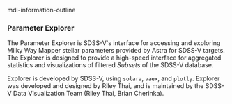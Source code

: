 mdi-information-outline
### Parameter Explorer
The Parameter Explorer is SDSS-V's interface for accessing and exploring Milky Way Mapper stellar parameters provided by Astra for SDSS-V targets. The Explorer is designed to provide a high-speed interface for aggregated statistics and visualizations of filtered _Subsets_ of the SDSS-V database.


Explorer is developed by SDSS-V, using `solara`, `vaex`, and `plotly`. Explorer was developed and designed by Riley Thai, and is maintained by the SDSS-V Data Visualization Team (Riley Thai, Brian Cherinka).
